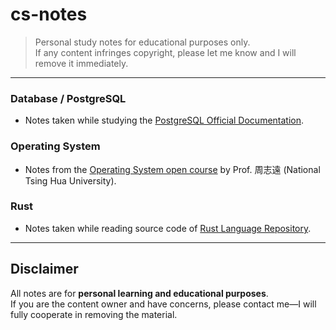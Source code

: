 # cs-notes

> Personal study notes for educational purposes only.  
> If any content infringes copyright, please let me know and I will remove it immediately.

---

### Database / PostgreSQL
- Notes taken while studying the [PostgreSQL Official Documentation](https://www.postgresql.org/docs/).

### Operating System
- Notes from the [Operating System open course](https://youtube.com/playlist?list=PLS0SUwlYe8cxj8FCPRoPHAehIiN9Vo6VZ&si=nDMe61Th6inCspb3)  by Prof. 周志遠 (National Tsing Hua University).

### Rust
- Notes taken while reading source code of [Rust Language Repository](https://github.com/rust-lang/rust).

---

## Disclaimer
All notes are for **personal learning and educational purposes**.  
If you are the content owner and have concerns, please contact me—I will fully cooperate in removing the material.
